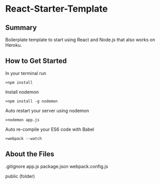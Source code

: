 # React-Starter-Template

## Summary ##
  Boilerplate template to start using React and Node.js that also works on Heroku.

## How to Get Started ##
  In your terminal run 
  ```
  >npm install
  ```
  Install nodemon
  ```
  >npm install -g nodemon
  ```
  
  Auto restart your server using nodemon
  ```
  >nodemon app.js
  ```
  
  Auto re-compile your ES6 code with Babel
  ```
  >webpack --watch
  ```
  

## About the Files ##
  .gitignore
  app.js
  package.json
  webpack.config.js
  
  public (folder)
  

